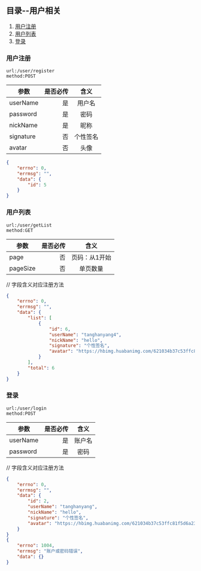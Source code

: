 ## 目录--用户相关
1. <a href="#1">用户注册</a>
2. <a href="#2">用户列表</a>
2. <a href="#2">登录</a>

### <a name="1">用户注册</a>
```
url:/user/register
method:POST
```
| 参数        | 是否必传  |  含义  |
| --------   | -----:  | :----:  |
| userName     | 是 |   用户名    |
| password       |   是   |   密码   |
| nickName       |   是   |   昵称   |
| signature       |   否   |   个性签名   |
| avatar       |   否   |   头像   |
```json
{
    "errno": 0,
    "errmsg": "",
    "data": {
        "id": 5
    }
}
```
### <a name="2">用户列表</a>
```
url:/user/getList
method:GET
```
| 参数        | 是否必传  |  含义  |
| --------   | -----:  | :----:  |
| page     | 否 |   页码：从1开始     |
| pageSize       |   否   |   单页数量   |
// 字段含义对应注册方法
```json
{
    "errno": 0,
    "errmsg": "",
    "data": {
        "list": [
            {
                "id": 6,
                "userName": "tanghanyang4",
                "nickName": "hello",
                "signature": "个性签名",
                "avatar": "https://hbimg.huabanimg.com/621034b37c53ffc81f5d6a23ae1226d5c67e2b9628267-BYuZLo_fw658"
            }
        ],
        "total": 6
    }
}
```
### <a name="3">登录</a>
```
url:/user/login
method:POST
```
| 参数        | 是否必传  |  含义  |
| --------   | -----:  | :----:  |
| userName     | 是 |   账户名     |
| password       |   是   |   密码   |
// 字段含义对应注册方法
```json
{
    "errno": 0,
    "errmsg": "",
    "data": {
        "id": 2,
        "userName": "tanghanyang",
        "nickName": "hello",
        "signature": "个性签名",
        "avatar": "https://hbimg.huabanimg.com/621034b37c53ffc81f5d6a23ae1226d5c67e2b9628267-BYuZLo_fw658"
    }
}
{
    "errno": 1004,
    "errmsg": "账户或密码错误",
    "data": {}
}
```
